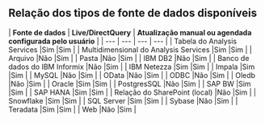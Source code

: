 ## <a name="list-of-available-data-source-types"></a>Relação dos tipos de fonte de dados disponíveis

| **Fonte de dados** | **Live/DirectQuery** | **Atualização manual ou agendada configurada pelo usuário** |
| --- | --- | --- | --- |
| Tabela do Analysis Services |Sim |Sim |
| Multidimensional do Analysis Services |Sim |Sim |
| Arquivo |Não |Sim |
| Pasta |Não |Sim |
| IBM DB2 |Não |Sim |
| Banco de dados do IBM Informix |Não |Sim |
| IBM Netezza |Sim |Sim |
| Impala |Sim |Sim |
| MySQL |Não |Sim |
| OData |Não |Sim |
| ODBC |Não |Sim |
| Oledb |Não |Sim |
| Oracle |Sim |Sim |
| PostgresSQL |Não |Sim |
| SAP BW |Sim |Sim |
| SAP HANA |Sim |Sim |
| Relação do SharePoint (local) |Não |Sim |
| Snowflake |Sim |Sim |
| SQL Server |Sim |Sim |
| Sybase |Não |Sim |
| Teradata |Sim |Sim |
| Web |Não |Sim |

